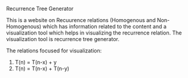 Recurrence Tree Generator

This is a website on Recuurence relations (Homogenous and Non-Homogenous) which has information related to the content and a visualization tool which helps in visualizing the recurrence relation.
The visualization tool is recurrence tree generator.

The relations focused for visualization: 
1. T(n) = T(n-x) + y
2. T(n) = T(n-x) + T(n-y)

